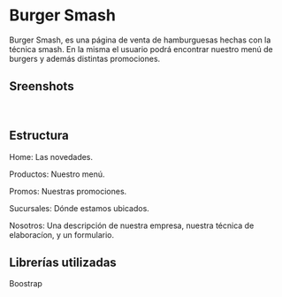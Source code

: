 <h1>Burger Smash</h1>
 <p>Burger Smash, es una página de venta de hamburguesas hechas con la técnica smash. En la misma el usuario podrá encontrar nuestro menú de burgers y además distintas promociones.</p>
 <h2>Sreenshots</h2>
 <img class="" src="./img/burgersmashcap2" alt="">
 <img class="" src="./img/burgersmashcap" alt="">
 <h2>Estructura</h2>
 <p>Home: Las novedades.</p>
 <p>Productos: Nuestro menú.</p>
 <p>Promos: Nuestras promociones.</p>
 <p>Sucursales: Dónde estamos ubicados.</p>
 <p>Nosotros: Una descripción de nuestra empresa, nuestra técnica de elaboracíon, y un formulario.</p>
 <h2>Librerías utilizadas</h2>
 <p>Boostrap</h2>

 


 

 


